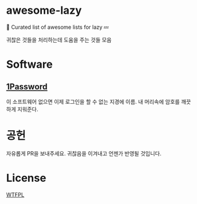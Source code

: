 # awesome-lazy
🍯 Curated list of awesome lists for lazy 💤

귀찮은 것들을 처리하는데 도움을 주는 것들 모음

# Software

## [1Password](https://1password.com/ko/)

이 소프트웨어 없으면 이제 로그인을 할 수 없는 지경에 이름. 내 머리속에 암호를 깨끗하게 지워준다.

# 공헌

자유롭게 PR을 보내주세요. 귀찮음을 이겨내고 언젠가 반영될 것입니다.

# License

[WTFPL](http://www.wtfpl.net)
